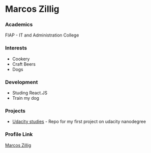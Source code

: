 # Marcos Zillig

### Academics

FIAP - IT and Administration College 

### Interests

- Cookery
- Craft Beers
- Dogs

### Development

- Studing React.JS
- Train my dog

### Projects

- [Udacity studies](https://github.com/marcoszillig/nanodegree_proj_1) - Repo for my first project on udacity nanodegree

### Profile Link

[Marcos Zillig](https://github.com/marcoszillig)